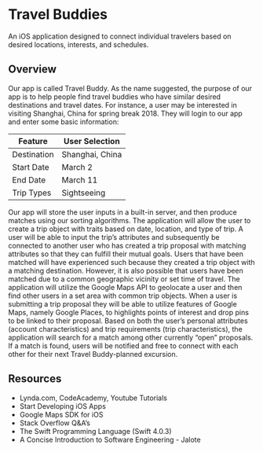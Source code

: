 # Travel Buddies
An iOS application designed to connect individual travelers based on desired locations, interests, and schedules.

## Overview
Our app is called Travel Buddy. As the name suggested, the purpose of our app is to help people find travel buddies who have similar desired destinations and travel dates. For instance, a user may be interested in visiting Shanghai, China for spring break 2018. They will login to our app and enter some basic information:

| Feature      | User Selection  |
| ------------ | --------------- |
| Destination  | Shanghai, China |
| Start Date   | March 2         |
| End Date     | March 11        |
| Trip Types   | Sightseeing     |

Our app will store the user inputs in a built-in server, and then produce matches using our sorting algorithms. The application will allow the user to create a trip object with traits based on date, location, and type of trip. A user will be able to input the trip’s attributes and subsequently be connected to another user who has created a trip proposal with matching attributes so that they can fulfill their mutual goals. Users that have been matched will have experienced such because they created a trip object with a matching destination. However, it is also possible that users have been matched due to a common geographic vicinity or set time of travel.
The application will utilize the Google Maps API to geolocate a user and then find other users in a set area with common trip objects. When a user is submitting a trip proposal they will be able to utilize features of Google Maps, namely Google Places, to highlights points of interest and drop pins to be linked to their proposal. Based on both the user’s personal attributes (account characteristics) and trip requirements (trip characteristics), the application will search for a match among other currently “open” proposals. If a match is found, users will be notified and free to connect with each other for their next Travel Buddy-planned excursion.

## Resources
* Lynda.com, CodeAcademy, Youtube Tutorials
* Start Developing iOS Apps
* Google Maps SDK for iOS
* Stack Overflow Q&A’s
* The Swift Programming Language (Swift 4.0.3)
* A Concise Introduction to Software Engineering - Jalote

